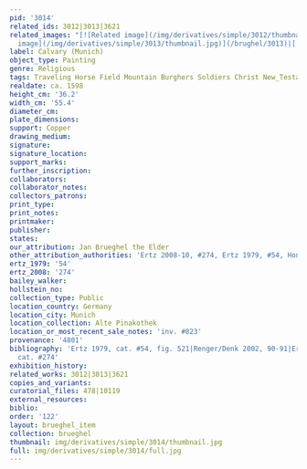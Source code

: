 ```yaml
---
pid: '3014'
related_ids: 3012|3013|3621
related_images: "[![Related image](/img/derivatives/simple/3012/thumbnail.jpg)](/brughel/3012)|[![Related
  image](/img/derivatives/simple/3013/thumbnail.jpg)](/brughel/3013)|[![Related image](/img/derivatives/simple/3621/thumbnail.jpg)](/brughel/3621)"
label: Calvary (Munich)
object_type: Painting
genre: Religious
tags: Traveling Horse Field Mountain Burghers Soldiers Christ New_Testament
realdate: ca. 1598
height_cm: '36.2'
width_cm: '55.4'
diameter_cm: 
plate_dimensions: 
support: Copper
drawing_medium: 
signature: 
signature_location: 
support_marks: 
further_inscription: 
collaborators: 
collaborator_notes: 
collectors_patrons: 
print_type: 
print_notes: 
printmaker: 
publisher: 
states: 
our_attribution: Jan Brueghel the Elder
other_attribution_authorities: 'Ertz 2008-10, #274, Ertz 1979, #54, Honig database'
ertz_1979: '54'
ertz_2008: '274'
bailey_walker: 
hollstein_no: 
collection_type: Public
location_country: Germany
location_city: Munich
location_collection: Alte Pinakothek
location_or_most_recent_sale_notes: 'inv. #823'
provenance: '4801'
bibliography: 'Ertz 1979, cat. #54, fig. 521|Renger/Denk 2002, 90-91|Ertz 2008-10,
  cat. #274'
exhibition_history: 
related_works: 3012|3013|3621
copies_and_variants: 
curatorial_files: 478|10119
external_resources: 
biblio: 
order: '122'
layout: brueghel_item
collection: brueghel
thumbnail: img/derivatives/simple/3014/thumbnail.jpg
full: img/derivatives/simple/3014/full.jpg
---
```

